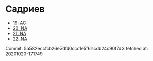 # Садриев
- [19: AC](19.md)
- [20: NA](20.md)
- [21: NA](21.md)
- [22: NA](22.md)

Commit: 5a582eccfcb26e7df40ccc1e5f6acdb24c90f7d3
 fetched at: 20201020-171749
